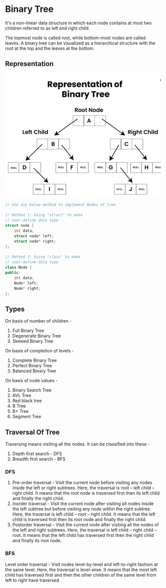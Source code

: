 # Binary Tree

It's a non-linear data structure in which each node contains at most two children referred to as left and right child.

The topmost node is called root, while bottom-most nodes are called leaves. A binary tree can be visualized as a hierarchical structure with the root at the top and the leaves at the bottom.

## Representation

![Representation](./images/representation.png)

```cpp
// Use any below method to implement Nodes of tree

// Method 1: Using "struct" to make
// user-define data type
struct node {
    int data;
    struct node* left;
    struct node* right;
};

// Method 2: Using "class" to make
// user-define data type
class Node {
public:
    int data;
    Node* left;
    Node* right;
};
```

## Types

On basis of number of children -

1. Full Binary Tree
2. Degenerate Binary Tree
3. Skewed Binary Tree

On basis of completion of levels -

1. Complete Binary Tree
2. Perfect Binary Tree
3. Balanced Binary Tree

On basis of node values -

1. Binary Search Tree
2. AVL Tree
3. Red black tree
4. B Tree
5. B+ Tree
6. Segment Tree


## Traversal Of Tree

Traversing means visiting all the nodes. It can be classified into these - 

1. Depth first search - DFS
2. Breadth first search - BFS

### DFS

1. Pre-order traversal - Visit the current node before visiting any nodes inside the left or right subtrees. Here, the traversal is root – left child – right child. It means that the root node is traversed first then its left child and finally the right child.
2. Inorder traversal - Visit the current node after visiting all nodes inside the left subtree but before visiting any node within the right subtree. Here, the traversal is left child – root – right child.  It means that the left child is traversed first then its root node and finally the right child.
3. Postorder traversal - Visit the current node after visiting all the nodes of the left and right subtrees.  Here, the traversal is left child – right child – root.  It means that the left child has traversed first then the right child and finally its root node.

### BFS

Level order traversal - Visit nodes level-by-level and left-to-right fashion at the same level. Here, the traversal is level-wise. It means that the most left child has traversed first and then the other children of the same level from left to right have traversed.